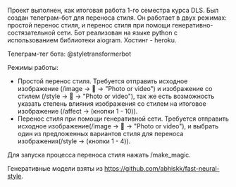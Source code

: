 Проект выполнен, как итоговая работа 1-го семестра курса DLS. Был создан телеграм-бот для переноса стиля. Он работает в двух режимах: простой перенос стиля, и перенос стиля при помощи генеративно-состязательной сети. 
Бот реализован на языке python с использованием библиотеки aiogram. Хостинг - heroku.

Телеграм-тег бота: @styletransformerbot

Режимы работы:
+ Простой перенос стиля. Требуется отправить исходное изображение (/image → 📎 → "Photo or video") и изображение со стилем (/style → 📎 → "Photo or video"), так же есть возможность указать степень влияния изображения со стилем на итоговое изображение (/affect → (кнопки 1 - 10)).
+ Перенос стиля при помощи генеративной сети. Требуется отправить исходное изображение(/image → 📎 → "Photo or video"), и выбрать один из предложенных вариантов стиля для переноса изображения(/style → (кнопки 1 - 4)).

Для запуска процесса переноса стиля нажать /make_magic.

Генеративные модели взяты из https://github.com/abhiskk/fast-neural-style.
